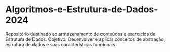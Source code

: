 # Algoritmos-e-Estrutura-de-Dados-2024
Repositório destinado ao armazenamento de conteúdos e exercícios de Estrutura de Dados.
Objetivo: Desenvolver e aplicar conceitos de abstração, estrutura de dados e suas características funcionais.


